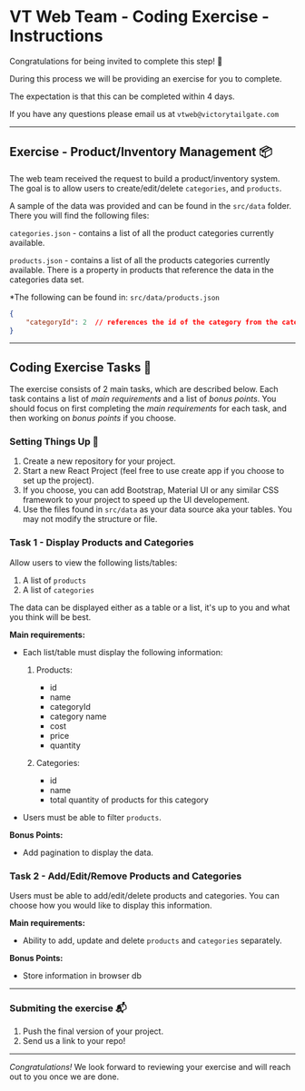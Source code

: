 # VT Web Team - Coding Exercise - Instructions

Congratulations for being invited to complete this step! 🎉

During this process we will be providing an exercise for you to complete.

The expectation is that this can be completed within 4 days.

If you have any questions please email us at `vtweb@victorytailgate.com`

---

## Exercise - Product/Inventory Management 📦

The web team received the request to build a product/inventory system. The goal is to allow users to create/edit/delete `categories`, and `products`.

A sample of the data was provided and can be found in the `src/data` folder. There you will find the following files:

`categories.json` - contains a list of all the product categories currently available.

`products.json` - contains a list of all the products categories currently available. There is a property in products that reference the data in the categories data set.

*The following can be found in: `src/data/products.json`

```json
{
    "categoryId": 2  // references the id of the category from the categories object
}
```

---

## Coding Exercise Tasks 📝

The exercise consists of 2 main tasks, which are described below. Each task contains a list of _main requirements_ and a list of _bonus points_. You should focus on first completing the _main requirements_ for each task, and then working on _bonus points_ if you choose.

### Setting Things Up 🔧

1. Create a new repository for your project.
2. Start a new React Project (feel free to use create app if you choose to set up the project).
3. If you choose, you can add Bootstrap, Material UI or any similar CSS framework to your project to speed up the UI developement.
4. Use the files found in `src/data` as your data source aka your tables. You may not modify the structure or file.

### Task 1 - Display Products and Categories

Allow users to view the following lists/tables:

1. A list of `products`
2. A list of `categories`

The data can be displayed either as a table or a list, it's up to you and what you think will be best.

**Main requirements:**

- Each list/table must display the following information:

    1. Products:

        - id
        - name
        - categoryId
        - category name
        - cost
        - price
        - quantity

    2. Categories:

        - id
        - name
        - total quantity of products for this category

- Users must be able to filter `products`.

**Bonus Points:**

- Add pagination to display the data.

### Task 2 - Add/Edit/Remove Products and Categories

Users must be able to add/edit/delete products and categories. You can choose how you would like to display this information.

**Main requirements:**

- Ability to add, update and delete `products` and `categories` separately.

**Bonus Points:**

- Store information in browser db

---

### Submiting the exercise 📬

1. Push the final version of your project.
2. Send us a link to your repo!

---

_Congratulations!_ We look forward to reviewing your exercise and will reach out to you once we are done.
